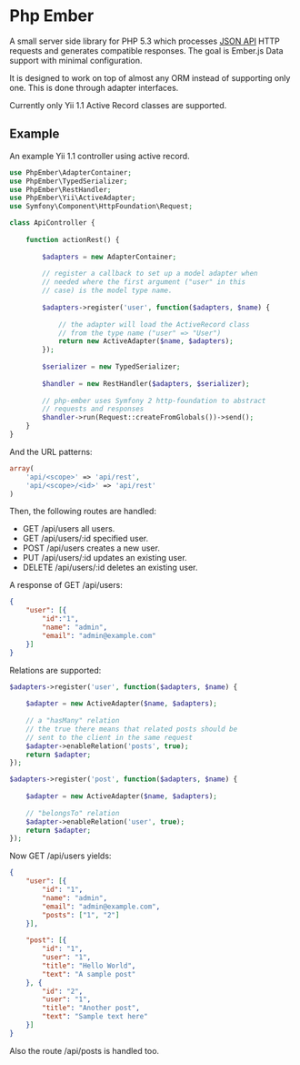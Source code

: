 Php Ember
=========

A small server side library for PHP 5.3 which processes [JSON 
API](http://jsonapi.org) HTTP requests and generates compatible responses. The 
goal is Ember.js Data support with minimal configuration.

It is designed to work on top of almost any ORM instead of supporting only one.
This is done through adapter interfaces.

Currently only Yii 1.1 Active Record classes are supported.

Example
-------

An example Yii 1.1 controller using active record.

```php
use PhpEmber\AdapterContainer;
use PhpEmber\TypedSerializer;
use PhpEmber\RestHandler;
use PhpEmber\Yii\ActiveAdapter;
use Symfony\Component\HttpFoundation\Request;

class ApiController {
	
	function actionRest() {
		
		$adapters = new AdapterContainer; 
		
		// register a callback to set up a model adapter when 
		// needed where the first argument ("user" in this 
		// case) is the model type name.
		
		$adapters->register('user', function($adapters, $name) {
			
			// the adapter will load the ActiveRecord class 
			// from the type name ("user" => "User")
			return new ActiveAdapter($name, $adapters);
		});
		
		$serializer = new TypedSerializer;
		
		$handler = new RestHandler($adapters, $serializer);
		
		// php-ember uses Symfony 2 http-foundation to abstract
		// requests and responses
		$handler->run(Request::createFromGlobals())->send();
	}
}
```

And the URL patterns:

```php
array(
	'api/<scope>' => 'api/rest',
	'api/<scope>/<id>' => 'api/rest'
)
```

Then, the following routes are handled:

* GET /api/users all users.
* GET /api/users/:id specified user.
* POST /api/users creates a new user.
* PUT /api/users/:id updates an existing user.
* DELETE /api/users/:id deletes an existing user.

A response of GET /api/users:

```json
{
	"user": [{
		"id":"1",
		"name": "admin",
		"email": "admin@example.com"
	}]
}
```

Relations are supported:

```php
$adapters->register('user', function($adapters, $name) {
	
	$adapter = new ActiveAdapter($name, $adapters);
	
	// a "hasMany" relation
	// the true there means that related posts should be
	// sent to the client in the same request
	$adapter->enableRelation('posts', true);
	return $adapter;
});

$adapters->register('post', function($adapters, $name) {
	
	$adapter = new ActiveAdapter($name, $adapters);
	
	// "belongsTo" relation
	$adapter->enableRelation('user', true);
	return $adapter;
});
```

Now GET /api/users yields:

```json
{
	"user": [{
		"id": "1",
		"name": "admin",
		"email": "admin@example.com",
		"posts": ["1", "2"]
	}],
	
	"post": [{
		"id": "1",
		"user": "1",
		"title": "Hello World",
		"text": "A sample post"
	}, {
		"id": "2",
		"user": "1",
		"title": "Another post",
		"text": "Sample text here"
	}]
}
```

Also the route /api/posts is handled too.
